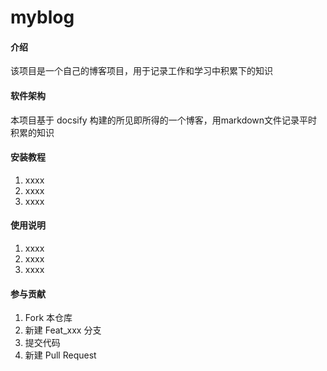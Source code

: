 # myblog

#### 介绍
该项目是一个自己的博客项目，用于记录工作和学习中积累下的知识

#### 软件架构
本项目基于 docsify 构建的所见即所得的一个博客，用markdown文件记录平时积累的知识


#### 安装教程

1.  xxxx
2.  xxxx
3.  xxxx

#### 使用说明

1.  xxxx
2.  xxxx
3.  xxxx

#### 参与贡献

1.  Fork 本仓库
2.  新建 Feat_xxx 分支
3.  提交代码
4.  新建 Pull Request

